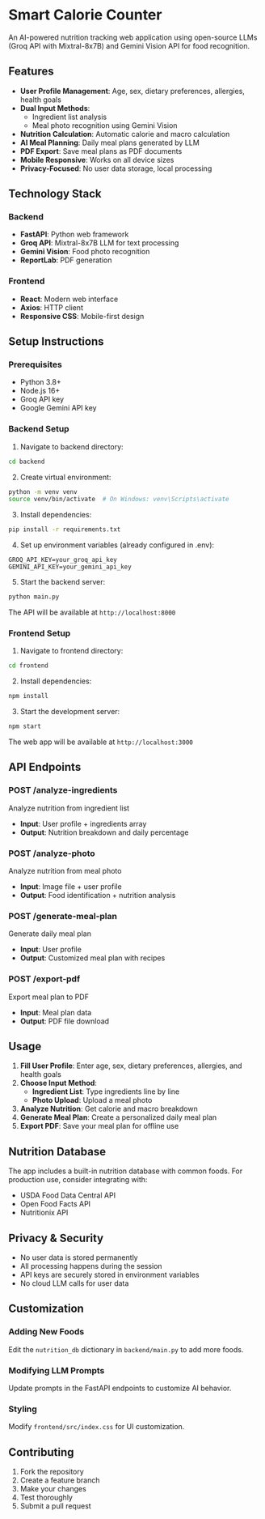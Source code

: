 # Smart Calorie Counter

An AI-powered nutrition tracking web application using open-source LLMs (Groq API with Mixtral-8x7B) and Gemini Vision API for food recognition.

## Features

- **User Profile Management**: Age, sex, dietary preferences, allergies, health goals
- **Dual Input Methods**: 
  - Ingredient list analysis
  - Meal photo recognition using Gemini Vision
- **Nutrition Calculation**: Automatic calorie and macro calculation
- **AI Meal Planning**: Daily meal plans generated by LLM
- **PDF Export**: Save meal plans as PDF documents
- **Mobile Responsive**: Works on all device sizes
- **Privacy-Focused**: No user data storage, local processing

## Technology Stack

### Backend
- **FastAPI**: Python web framework
- **Groq API**: Mixtral-8x7B LLM for text processing
- **Gemini Vision**: Food photo recognition
- **ReportLab**: PDF generation

### Frontend
- **React**: Modern web interface
- **Axios**: HTTP client
- **Responsive CSS**: Mobile-first design

## Setup Instructions

### Prerequisites
- Python 3.8+
- Node.js 16+
- Groq API key
- Google Gemini API key

### Backend Setup

1. Navigate to backend directory:
```bash
cd backend
```

2. Create virtual environment:
```bash
python -m venv venv
source venv/bin/activate  # On Windows: venv\Scripts\activate
```

3. Install dependencies:
```bash
pip install -r requirements.txt
```

4. Set up environment variables (already configured in .env):
```
GROQ_API_KEY=your_groq_api_key
GEMINI_API_KEY=your_gemini_api_key
```

5. Start the backend server:
```bash
python main.py
```

The API will be available at `http://localhost:8000`

### Frontend Setup

1. Navigate to frontend directory:
```bash
cd frontend
```

2. Install dependencies:
```bash
npm install
```

3. Start the development server:
```bash
npm start
```

The web app will be available at `http://localhost:3000`

## API Endpoints

### POST /analyze-ingredients
Analyze nutrition from ingredient list
- **Input**: User profile + ingredients array
- **Output**: Nutrition breakdown and daily percentage

### POST /analyze-photo
Analyze nutrition from meal photo
- **Input**: Image file + user profile
- **Output**: Food identification + nutrition analysis

### POST /generate-meal-plan
Generate daily meal plan
- **Input**: User profile
- **Output**: Customized meal plan with recipes

### POST /export-pdf
Export meal plan to PDF
- **Input**: Meal plan data
- **Output**: PDF file download

## Usage

1. **Fill User Profile**: Enter age, sex, dietary preferences, allergies, and health goals
2. **Choose Input Method**:
   - **Ingredient List**: Type ingredients line by line
   - **Photo Upload**: Upload a meal photo
3. **Analyze Nutrition**: Get calorie and macro breakdown
4. **Generate Meal Plan**: Create a personalized daily meal plan
5. **Export PDF**: Save your meal plan for offline use

## Nutrition Database

The app includes a built-in nutrition database with common foods. For production use, consider integrating with:
- USDA Food Data Central API
- Open Food Facts API
- Nutritionix API

## Privacy & Security

- No user data is stored permanently
- All processing happens during the session
- API keys are securely stored in environment variables
- No cloud LLM calls for user data

## Customization

### Adding New Foods
Edit the `nutrition_db` dictionary in `backend/main.py` to add more foods.

### Modifying LLM Prompts
Update prompts in the FastAPI endpoints to customize AI behavior.

### Styling
Modify `frontend/src/index.css` for UI customization.

## Contributing

1. Fork the repository
2. Create a feature branch
3. Make your changes
4. Test thoroughly
5. Submit a pull request

<!-- ## License

This project is open source and available under the MIT License. -->